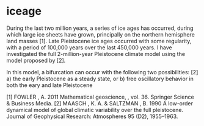 # iceage
During the last two million years, a series of ice ages has occurred, during which large ice sheets have grown, principally on the northern hemisphere land masses [1]. Late Pleistocene ice ages occurred with some regularity, with a period of 100,000 years over the last 450,000 years. I have investigated the full 2-million-year Pleistocene climate model using the model proposed by [2].

In this model, a bifurcation can occur with the following two possibilities: [2]
a) the early Pleistocene as a steady state, or b) free oscillatory behavior in both the eary and late Pleistocene

[1] FOWLER , A. 2011 Mathematical geoscience, , vol. 36. Springer Science & Business Media.
[2] MAASCH , K. A. & SALTZMAN , B. 1990 A low-order dynamical model of global climatic variability over the full pleistocene. Journal of Geophysical Research: Atmospheres 95 (D2), 1955–1963.
